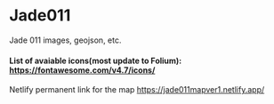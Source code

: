 # Jade011
Jade 011 images, geojson, etc. 

#### List of avaiable icons(most update to Folium): https://fontawesome.com/v4.7/icons/

Netlify permanent link for the map
https://jade011mapver1.netlify.app/
